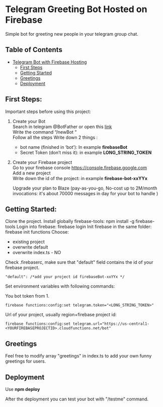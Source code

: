 # Telegram Greeting Bot Hosted on Firebase

Simple bot for greeting new people in your telegram group chat.

## Table of Contents

- [Telegram Bot with Firebase Hosting](#telegram-greeting-bot-hosted-on-firebase)
    - [First Steps](#first-steps)
    - [Getting Started](#getting-started)
    - [Greetings](#greetings)
    - [Deployment](#deployment)
 
## First Steps:

Important steps before using this project:

1. Create your Bot  
   Search in telegram @BotFather or open this [link](https://telegram.me/BotFather)  
   Write the command “/newBot “  
   Follow all the steps
   Write down 2 things :
    - bot name (finished in ‘bot’): In example **firebaseBot**
    - Secret Token (don’t miss it): in example **LONG_STRING_TOKEN**

2. Create your Firebase project  
   Go to your firebase console https://console.firebase.google.com  
   Add a new project    
   Write down the id of the project: in example **firebase-bot-xxYYx**  
   
   Upgrade your plan to Blaze (pay-as-you-go, No-cost up to 2M/month invocations: it's about 70000 messages in day for your bot to handle )


## Getting Started:
Clone the project.
Install globally firebase-tools: npm install -g firebase-tools
Login into firebase: firebase login
Init firebase in the same folder: firebase init functions
Choose: 

- existing project
- overwrite default
- overwrite index.ts - NO

Check .firebaserc, make sure that "default" field contains the id of your firebase project.
```
"default": /*add your project id firebaseBot-xxYYx */
```

Set environment variables with following commands:

You bot token from 1.

```firebase functions:config:set telegram.token="<LONG_STRING_TOKEN>"```

Url of your project, usually region+firebase project id:

```firebase functions:config:set telegram.url="https://us-central1-<YOURFIREBASEPROJECTID>.cloudfunctions.net/bot"```

## Greetings

Feel free to modify array "greetings" in index.ts to add your own funny greetings for users.

## Deployment

Use **npm deploy** 

After the deployment you can test your bot with "/testme" command.

